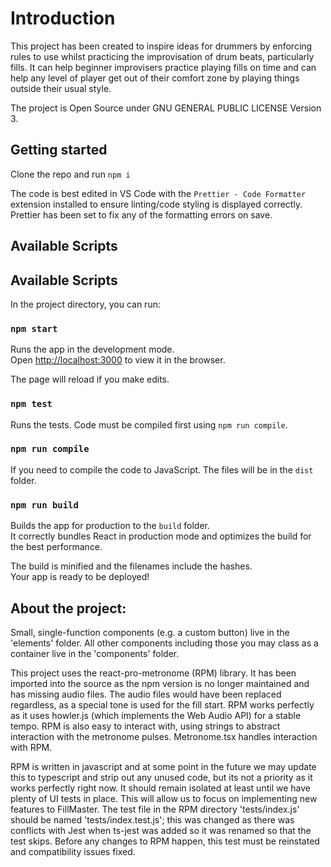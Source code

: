# Introduction
This project has been created to inspire ideas for drummers by enforcing rules to use whilst practicing the improvisation of drum beats, particularly fills. It can help beginner improvisers practice playing fills on time and can help any level of player get out of their comfort zone by playing things outside their usual style.

The project is Open Source under GNU GENERAL PUBLIC LICENSE Version 3.

## Getting started

Clone the repo and run `npm i`

The code is best edited in VS Code with the `Prettier - Code Formatter` extension installed to ensure linting/code styling is displayed correctly. Prettier has been set to fix any of the formatting errors on save.

## Available Scripts


## Available Scripts

In the project directory, you can run:

### `npm start`

Runs the app in the development mode.\
Open [http://localhost:3000](http://localhost:3000) to view it in the browser.

The page will reload if you make edits.

### `npm test`
Runs the tests. Code must be compiled first using `npm run compile`.

### `npm run compile`
If you need to compile the code to JavaScript. The files will be in the `dist` folder.

### `npm run build`

Builds the app for production to the `build` folder.\
It correctly bundles React in production mode and optimizes the build for the best performance.

The build is minified and the filenames include the hashes.\
Your app is ready to be deployed!

## About the project:

Small, single-function components (e.g. a custom button) live in the 'elements' folder.
All other components including those you may class as a container live in the 'components' folder.

This project uses the react-pro-metronome (RPM) library. It has been imported into the source as the npm version is no longer maintained and has missing audio files. The audio files would have been replaced regardless, as a special tone is used for the fill start. RPM works perfectly as it uses howler.js (which implements the Web Audio API) for a stable tempo. RPM is also easy to interact with, using strings to abstract interaction with the metronome pulses. Metronome.tsx handles interaction with RPM.

RPM is written in javascript and at some point in the future we may update this to typescript and strip out any unused code, but its not a priority as it works perfectly right now. It should remain isolated at least until we have plenty of UI tests in place. This will allow us to focus on implementing new features to FillMaster. The test file in the RPM directory 'tests/index.js' should be named 'tests/index.test.js'; this was changed as there was conflicts with Jest when ts-jest was added so it was renamed so that the test skips. Before any changes to RPM happen, this test must be reinstated and compatibility issues fixed.
